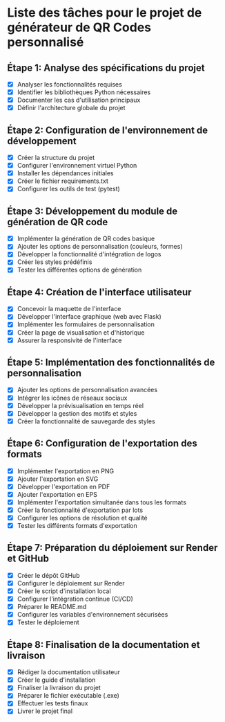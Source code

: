 # Liste des tâches pour le projet de générateur de QR Codes personnalisé

## Étape 1: Analyse des spécifications du projet
- [x] Analyser les fonctionnalités requises
- [x] Identifier les bibliothèques Python nécessaires
- [x] Documenter les cas d'utilisation principaux
- [x] Définir l'architecture globale du projet

## Étape 2: Configuration de l'environnement de développement
- [x] Créer la structure du projet
- [x] Configurer l'environnement virtuel Python
- [x] Installer les dépendances initiales
- [x] Créer le fichier requirements.txt
- [x] Configurer les outils de test (pytest)

## Étape 3: Développement du module de génération de QR code
- [x] Implémenter la génération de QR codes basique
- [x] Ajouter les options de personnalisation (couleurs, formes)
- [x] Développer la fonctionnalité d'intégration de logos
- [x] Créer les styles prédéfinis
- [x] Tester les différentes options de génération

## Étape 4: Création de l'interface utilisateur
- [x] Concevoir la maquette de l'interface
- [x] Développer l'interface graphique (web avec Flask)
- [x] Implémenter les formulaires de personnalisation
- [x] Créer la page de visualisation et d'historique
- [x] Assurer la responsivité de l'interface

## Étape 5: Implémentation des fonctionnalités de personnalisation
- [x] Ajouter les options de personnalisation avancées
- [x] Intégrer les icônes de réseaux sociaux
- [x] Développer la prévisualisation en temps réel
- [x] Développer la gestion des motifs et styles
- [x] Créer la fonctionnalité de sauvegarde des styles

## Étape 6: Configuration de l'exportation des formats
- [x] Implémenter l'exportation en PNG
- [x] Ajouter l'exportation en SVG
- [x] Développer l'exportation en PDF
- [x] Ajouter l'exportation en EPS
- [x] Implémenter l'exportation simultanée dans tous les formats
- [x] Créer la fonctionnalité d'exportation par lots
- [x] Configurer les options de résolution et qualité
- [x] Tester les différents formats d'exportation

## Étape 7: Préparation du déploiement sur Render et GitHub
- [x] Créer le dépôt GitHub
- [x] Configurer le déploiement sur Render
- [x] Créer le script d'installation local
- [x] Configurer l'intégration continue (CI/CD)
- [x] Préparer le README.md
- [x] Configurer les variables d'environnement sécurisées
- [x] Tester le déploiement

## Étape 8: Finalisation de la documentation et livraison
- [x] Rédiger la documentation utilisateur
- [x] Créer le guide d'installation
- [x] Finaliser la livraison du projet
- [x] Préparer le fichier exécutable (.exe)
- [x] Effectuer les tests finaux
- [x] Livrer le projet final
